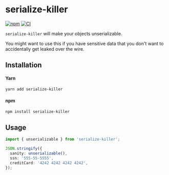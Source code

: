 # serialize-killer

[![npm](https://img.shields.io/npm/v/serialize-killer.svg?maxAge=3600)](https://www.npmjs.com/package/serialize-killer)
[![CI](https://github.com/maxdeviant/serialize-killer/actions/workflows/ci.yml/badge.svg?branch=master)](https://github.com/maxdeviant/serialize-killer/actions/workflows/ci.yml)

`serialize-killer` will make your objects unserializable.

You might want to use this if you have sensitive data that you don't want to accidentally get leaked over the wire.

## Installation

#### Yarn

```sh
yarn add serialize-killer
```

#### npm

```sh
npm install serialize-killer
```

## Usage

```ts
import { unserializable } from 'serialize-killer';

JSON.stringify({
  sanity: unserializable(),
  ssn: '555-55-5555',
  creditCard: '4242 4242 4242 4242',
});
```
